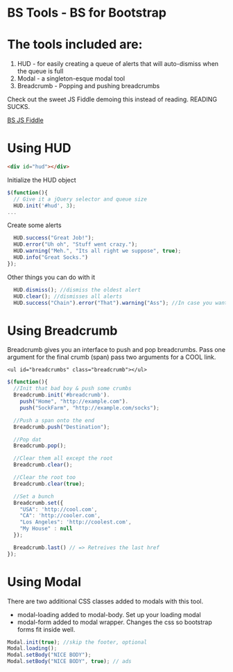 # BS Tools - BS for Bootstrap


# The tools included are:
1. HUD    - for easily creating a queue of alerts that will auto-dismiss when the queue is full
2. Modal  - a singleton-esque modal tool
3. Breadcrumb - Popping and pushing breadcrumbs

Check out the sweet JS Fiddle demoing this instead of reading. READING SUCKS.

[BS JS Fiddle](http://jsfiddle.net/coryodaniel/DMnfB/)

# Using HUD

```html
<div id="hud"></div>
```

Initialize the HUD object

```javascript
$(function(){
  // Give it a jQuery selector and queue size
  HUD.init('#hud', 3);
...
```

Create some alerts

```javascript
  HUD.success("Great Job!");
  HUD.error("Uh oh", "Stuff went crazy.");
  HUD.warning("Meh.", "Its all right we suppose", true);
  HUD.info("Great Socks.")
});
```

Other things you can do with it

```javascript
  HUD.dismiss(); //dismiss the oldest alert
  HUD.clear(); //dismisses all alerts
  HUD.success("Chain").error("That").warning("Ass"); //In case you want to

```

# Using Breadcrumb

Breadcrumb gives you an interface to push and pop breadcrumbs. Pass one argument for the
final crumb (span) pass two arguments for a COOL link.

```hrml
<ul id="breadcrumbs" class="breadcrumb"></ul>
```

```javascript
$(function(){
  //Init that bad boy & push some crumbs
  Breadcrumb.init('#breadcrumb').
    push("Home", "http://example.com").
    push("SockFarm", "http://example.com/socks");

  //Push a span onto the end
  Breadcrumb.push("Destination");

  //Pop dat
  Breadcrumb.pop();

  //Clear them all except the root
  Breadcrumb.clear();

  //Clear the root too
  Breadcrumb.clear(true);

  //Set a bunch
  Breadcrumb.set({
    "USA": 'http://cool.com',
    "CA": 'http://cooler.com',
    "Los Angeles": 'http://coolest.com',
    "My House" : null
  });

  Breadcrumb.last() // => Retreives the last href
});
```

# Using Modal
There are two additional CSS classes added to modals with this tool.
* modal-loading added to modal-body. Set up your loading modal
* modal-form added to modal wrapper. Changes the css so bootstrap forms fit inside well.

```javascript
Modal.init(true); //skip the footer, optional
Modal.loading(); 
Modal.setBody("NICE BODY");
Modal.setBody("NICE BODY", true); // ads

```
